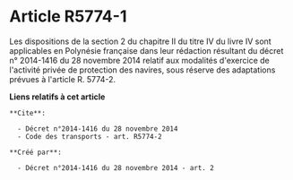 # Article R5774-1

Les dispositions de la section 2 du chapitre II du titre IV du livre IV sont applicables en Polynésie française dans leur
rédaction résultant du décret n° 2014-1416 du 28 novembre 2014 relatif aux modalités d'exercice de l'activité privée de
protection des navires, sous réserve des adaptations prévues à l'article R. 5774-2.

**Liens relatifs à cet article**

	**Cite**:

	  - Décret n°2014-1416 du 28 novembre 2014
	  - Code des transports - art. R5774-2

	**Créé par**:

	  - Décret n°2014-1416 du 28 novembre 2014 - art. 2
